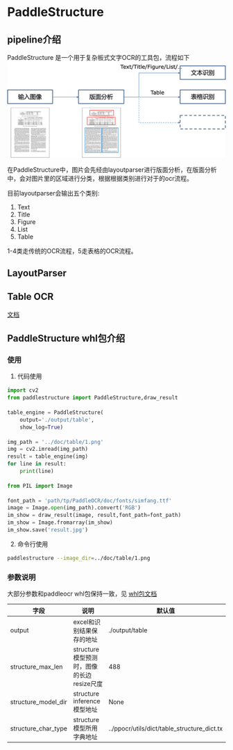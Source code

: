 # PaddleStructure

## pipeline介绍

PaddleStructure 是一个用于复杂板式文字OCR的工具包，流程如下
![pipeline](../doc/table/pipeline.png)

在PaddleStructure中，图片会先经由layoutparser进行版面分析，在版面分析中，会对图片里的区域进行分类，根据根据类别进行对于的ocr流程。

目前layoutparser会输出五个类别:
1. Text
2. Title
3. Figure
4. List
5. Table
   
1-4类走传统的OCR流程，5走表格的OCR流程。

## LayoutParser


## Table OCR

[文档](table/README_ch.md)

## PaddleStructure whl包介绍

### 使用

1. 代码使用
```python
import cv2
from paddlestructure import PaddleStructure,draw_result

table_engine = PaddleStructure(
    output='./output/table',
    show_log=True)

img_path = '../doc/table/1.png'
img = cv2.imread(img_path)
result = table_engine(img)
for line in result:
    print(line)

from PIL import Image

font_path = 'path/tp/PaddleOCR/doc/fonts/simfang.ttf'
image = Image.open(img_path).convert('RGB')
im_show = draw_result(image, result,font_path=font_path)
im_show = Image.fromarray(im_show)
im_show.save('result.jpg')
```

2. 命令行使用
```bash
paddlestructure --image_dir=../doc/table/1.png
```

### 参数说明
大部分参数和paddleocr whl包保持一致，见 [whl包文档](../doc/doc_ch/whl.md)

| 字段                    | 说明                                            | 默认值           |
|------------------------|------------------------------------------------------|------------------|
| output                 | excel和识别结果保存的地址                    | ./output/table            |
| structure_max_len      |  structure模型预测时，图像的长边resize尺度             |  488            |
| structure_model_dir      |  structure inference 模型地址             |  None            |
| structure_char_type      |  structure 模型所用字典地址             |  ../ppocr/utils/dict/table_structure_dict.tx            |


